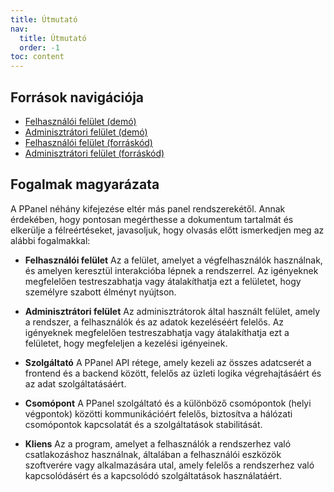 ```yaml
---
title: Útmutató
nav:
  title: Útmutató
  order: -1
toc: content
---
```


## Források navigációja

- [Felhasználói felület (demó)](https://user.ppanel.dev)
- [Adminisztrátori felület (demó)](https://admin.ppanel.dev)
- [Felhasználói felület (forráskód)](https://github.com/perfect-panel/ppanel-web/tree/main/apps/user)
- [Adminisztrátori felület (forráskód)](https://github.com/perfect-panel/ppanel-web/tree/main/apps/admin)

## Fogalmak magyarázata

A PPanel néhány kifejezése eltér más panel rendszerekétől. Annak érdekében, hogy pontosan megérthesse a dokumentum tartalmát és elkerülje a félreértéseket, javasoljuk, hogy olvasás előtt ismerkedjen meg az alábbi fogalmakkal:

- **Felhasználói felület**
  Az a felület, amelyet a végfelhasználók használnak, és amelyen keresztül interakcióba lépnek a rendszerrel. Az igényeknek megfelelően testreszabhatja vagy átalakíthatja ezt a felületet, hogy személyre szabott élményt nyújtson.

- **Adminisztrátori felület**
  Az adminisztrátorok által használt felület, amely a rendszer, a felhasználók és az adatok kezeléséért felelős. Az igényeknek megfelelően testreszabhatja vagy átalakíthatja ezt a felületet, hogy megfeleljen a kezelési igényeinek.

- **Szolgáltató**
  A PPanel API rétege, amely kezeli az összes adatcserét a frontend és a backend között, felelős az üzleti logika végrehajtásáért és az adat szolgáltatásáért.

- **Csomópont**
  A PPanel szolgáltató és a különböző csomópontok (helyi végpontok) közötti kommunikációért felelős, biztosítva a hálózati csomópontok kapcsolatát és a szolgáltatások stabilitását.

- **Kliens**
  Az a program, amelyet a felhasználók a rendszerhez való csatlakozáshoz használnak, általában a felhasználói eszközök szoftverére vagy alkalmazására utal, amely felelős a rendszerhez való kapcsolódásért és a kapcsolódó szolgáltatások használatáért.

